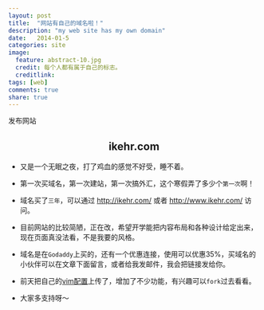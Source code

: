 ```yaml
---
layout: post
title:  "网站有自己的域名啦！"
description: "my web site has my own domain"
date:   2014-01-5 
categories: site
image:
  feature: abstract-10.jpg
  credit: 每个人都有属于自己的标志。
  creditlink: 
tags: [web]
comments: true
share: true
---
```

发布网站
<!--more-->
<center><h2>ikehr.com</h2></center>

* 又是一个无眠之夜，打了鸡血的感觉不好受，睡不着。  

* 第一次买域名，第一次建站，第一次搞外汇，这个寒假弄了多少个`第一次`啊！  

* 域名买了`三年`，可以通过 http://ikehr.com/ 或者 http://www.ikehr.com/ 访问。 

* 目前网站的比较简陋，正在改，希望开学能把内容布局和各种设计给定出来，现在页面真没法看，不是我要的风格。

* 域名是在`Godaddy`上买的，还有一个优惠连接，使用可以优惠35%，买域名的小伙伴可以在文章下面留言，或者给我发邮件，我会把链接发给你。

* 前天把自己的[vim配置](https://github.com/kehr/kehr-vim)上传了，增加了不少功能，有兴趣可以`fork`过去看看。

* 大家多支持呀～
